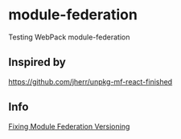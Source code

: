 # module-federation
Testing WebPack module-federation

## Inspired by
https://github.com/jherr/unpkg-mf-react-finished

## Info
[Fixing Module Federation Versioning](https://www.youtube.com/watch?v=ZFNxTy3fOO0)

